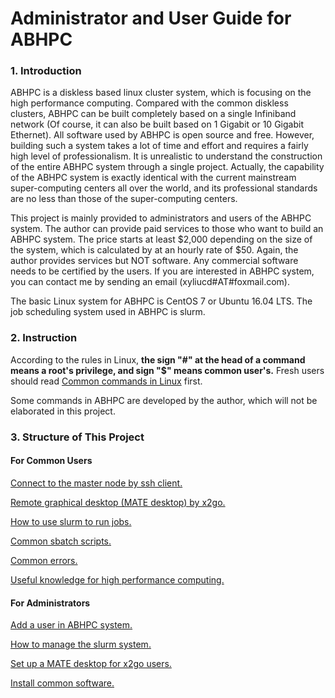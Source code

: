 # Administrator and User Guide for ABHPC

### 1. Introduction

ABHPC is a diskless based linux cluster system, which is focusing on the high performance computing. Compared with the common diskless clusters, ABHPC can be built completely based on a single Infiniband network (Of course, it can also be built based on 1 Gigabit or 10 Gigabit Ethernet). All software used by ABHPC is open source and free. However, building such a system takes a lot of time and effort and requires a fairly high level of professionalism. It is unrealistic to understand the construction of the entire ABHPC system through a single project. Actually, the capability of the ABHPC system is exactly identical with the current mainstream super-computing centers all over the world, and its professional standards are no less than those of the super-computing centers.

This project is mainly provided to administrators and users of the ABHPC system. The author can provide paid services to those who want to build an ABHPC system. The price starts at least $2,000 depending on the size of the system, which is calculated by at an hourly rate of $50. Again, the author provides services but NOT software. Any commercial software needs to be certified by the users. If you are interested in ABHPC system, you can contact me by sending an email (xyliucd#AT#foxmail.com).

The basic Linux system for ABHPC is CentOS 7 or Ubuntu 16.04 LTS. The job scheduling system used in ABHPC is slurm.

### 2. Instruction

According to the rules in Linux, **the sign "#" at the head of a command means a root's privilege, and sign "$" means common user's.** Fresh users should read [Common commands in Linux](User/Linux_commands.md) first.

Some commands in ABHPC are developed by the author, which will not be elaborated in this project.

### 3. Structure of This Project

#### For Common Users

[Connect to the master node by ssh client.](User/ssh_client.md)

[Remote graphical desktop (MATE desktop) by x2go.](User/x2go.md)

[How to use slurm to run jobs.](User/slurm_user.md)

[Common sbatch scripts.](User/slurm_script)

[Common errors.](User/errors.md)

[Useful knowledge for high performance computing.](User/knowledge.md)

#### For Administrators

[Add a user in ABHPC system.](Admin/add_user.md)

[How to manage the slurm system.](Admin/manage_slurm.md)

[Set up a MATE desktop for x2go users.](Admin/x2go_server.md)

[Install common software.](Install_software)

